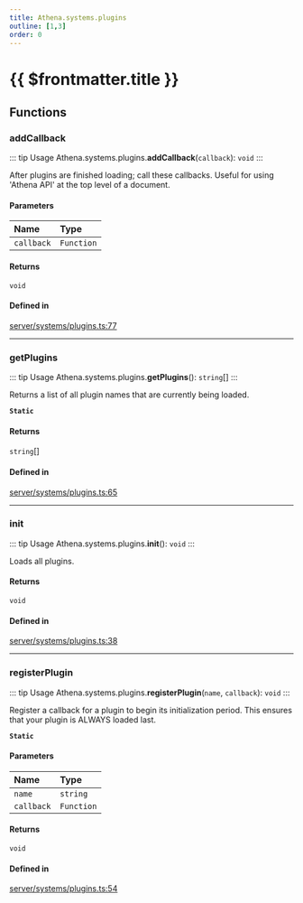 ```yaml
---
title: Athena.systems.plugins
outline: [1,3]
order: 0
---
```


# {{ $frontmatter.title }}


## Functions

### addCallback

::: tip Usage
Athena.systems.plugins.**addCallback**(`callback`): `void`
:::

After plugins are finished loading; call these callbacks.
Useful for using 'Athena API' at the top level of a document.

#### Parameters

| Name | Type |
| :------ | :------ |
| `callback` | `Function` |

#### Returns

`void`

#### Defined in

[server/systems/plugins.ts:77](https://github.com/Stuyk/altv-athena/blob/d18d8cd/src/core/server/systems/plugins.ts#L77)

___

### getPlugins

::: tip Usage
Athena.systems.plugins.**getPlugins**(): `string`[]
:::

Returns a list of all plugin names that are currently being loaded.

**`Static`**

#### Returns

`string`[]

#### Defined in

[server/systems/plugins.ts:65](https://github.com/Stuyk/altv-athena/blob/d18d8cd/src/core/server/systems/plugins.ts#L65)

___

### init

::: tip Usage
Athena.systems.plugins.**init**(): `void`
:::

Loads all plugins.

#### Returns

`void`

#### Defined in

[server/systems/plugins.ts:38](https://github.com/Stuyk/altv-athena/blob/d18d8cd/src/core/server/systems/plugins.ts#L38)

___

### registerPlugin

::: tip Usage
Athena.systems.plugins.**registerPlugin**(`name`, `callback`): `void`
:::

Register a callback for a plugin to begin its initialization period.
This ensures that your plugin is ALWAYS loaded last.

**`Static`**

#### Parameters

| Name | Type |
| :------ | :------ |
| `name` | `string` |
| `callback` | `Function` |

#### Returns

`void`

#### Defined in

[server/systems/plugins.ts:54](https://github.com/Stuyk/altv-athena/blob/d18d8cd/src/core/server/systems/plugins.ts#L54)
